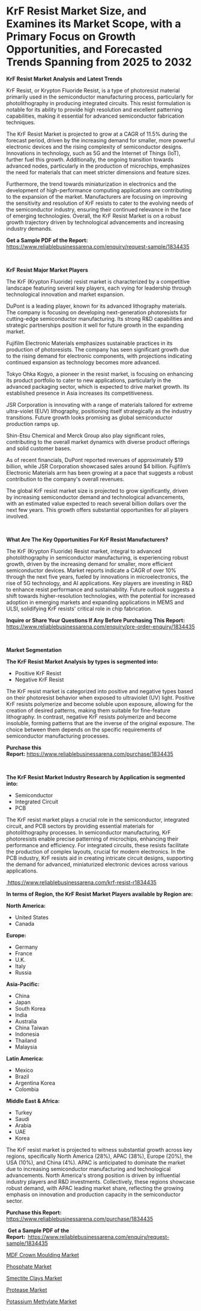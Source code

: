 <p><h1>KrF Resist Market Size, and Examines its Market Scope, with a Primary Focus on Growth Opportunities, and Forecasted Trends Spanning from 2025 to 2032</h1></p><p><strong>KrF Resist Market Analysis and Latest Trends</strong></p>
<p><p>KrF Resist, or Krypton Fluoride Resist, is a type of photoresist material primarily used in the semiconductor manufacturing process, particularly for photolithography in producing integrated circuits. This resist formulation is notable for its ability to provide high resolution and excellent patterning capabilities, making it essential for advanced semiconductor fabrication techniques.</p><p>The KrF Resist Market is projected to grow at a CAGR of 11.5% during the forecast period, driven by the increasing demand for smaller, more powerful electronic devices and the rising complexity of semiconductor designs. Innovations in technology, such as 5G and the Internet of Things (IoT), further fuel this growth. Additionally, the ongoing transition towards advanced nodes, particularly in the production of microchips, emphasizes the need for materials that can meet stricter dimensions and feature sizes.</p><p>Furthermore, the trend towards miniaturization in electronics and the development of high-performance computing applications are contributing to the expansion of the market. Manufacturers are focusing on improving the sensitivity and resolution of KrF resists to cater to the evolving needs of the semiconductor industry, ensuring their continued relevance in the face of emerging technologies. Overall, the KrF Resist Market is on a robust growth trajectory driven by technological advancements and increasing industry demands.</p></p>
<p><strong>Get a Sample PDF of the Report:&nbsp;</strong> <a href="https://www.reliablebusinessarena.com/enquiry/request-sample/1834435?utm_campaign=1766&utm_medium=2&utm_source=Github&utm_content=ia&utm_term=30012025&utm_id=krf-resist">https://www.reliablebusinessarena.com/enquiry/request-sample/1834435</a></p>
<p>&nbsp;</p>
<p><strong>KrF Resist Major Market Players</strong></p>
<p><p>The KrF (Krypton Fluoride) resist market is characterized by a competitive landscape featuring several key players, each vying for leadership through technological innovation and market expansion.</p><p>DuPont is a leading player, known for its advanced lithography materials. The company is focusing on developing next-generation photoresists for cutting-edge semiconductor manufacturing. Its strong R&D capabilities and strategic partnerships position it well for future growth in the expanding market.</p><p>Fujifilm Electronic Materials emphasizes sustainable practices in its production of photoresists. The company has seen significant growth due to the rising demand for electronic components, with projections indicating continued expansion as technology becomes more advanced. </p><p>Tokyo Ohka Kogyo, a pioneer in the resist market, is focusing on enhancing its product portfolio to cater to new applications, particularly in the advanced packaging sector, which is expected to drive market growth. Its established presence in Asia increases its competitiveness.</p><p>JSR Corporation is innovating with a range of materials tailored for extreme ultra-violet (EUV) lithography, positioning itself strategically as the industry transitions. Future growth looks promising as global semiconductor production ramps up.</p><p>Shin-Etsu Chemical and Merck Group also play significant roles, contributing to the overall market dynamics with diverse product offerings and solid customer bases.</p><p>As of recent financials, DuPont reported revenues of approximately $19 billion, while JSR Corporation showcased sales around $4 billion. Fujifilm’s Electronic Materials arm has been growing at a pace that suggests a robust contribution to the company's overall revenues.</p><p>The global KrF resist market size is projected to grow significantly, driven by increasing semiconductor demand and technological advancements, with an estimated value expected to reach several billion dollars over the next few years. This growth offers substantial opportunities for all players involved.</p></p>
<p>&nbsp;</p>
<p><strong>What Are The Key Opportunities For KrF Resist Manufacturers?</strong></p>
<p><p>The KrF (Krypton Fluoride) Resist market, integral to advanced photolithography in semiconductor manufacturing, is experiencing robust growth, driven by the increasing demand for smaller, more efficient semiconductor devices. Market reports indicate a CAGR of over 10% through the next five years, fueled by innovations in microelectronics, the rise of 5G technology, and AI applications. Key players are investing in R&D to enhance resist performance and sustainability. Future outlook suggests a shift towards higher-resolution technologies, with the potential for increased adoption in emerging markets and expanding applications in MEMS and ULSI, solidifying KrF resists' critical role in chip fabrication.</p></p>
<p><strong>Inquire or Share Your Questions If Any Before Purchasing This Report:</strong> <a href="https://www.reliablebusinessarena.com/enquiry/pre-order-enquiry/1834435?utm_campaign=1766&utm_medium=2&utm_source=Github&utm_content=ia&utm_term=30012025&utm_id=krf-resist">https://www.reliablebusinessarena.com/enquiry/pre-order-enquiry/1834435</a></p>
<p>&nbsp;</p>
<p><strong>Market Segmentation</strong></p>
<p><strong>The KrF Resist Market Analysis by types is segmented into:</strong></p>
<p><ul><li>Positive KrF Resist</li><li>Negative KrF Resist</li></ul></p>
<p><p>The KrF resist market is categorized into positive and negative types based on their photoresist behavior when exposed to ultraviolet (UV) light. Positive KrF resists polymerize and become soluble upon exposure, allowing for the creation of desired patterns, making them suitable for fine-feature lithography. In contrast, negative KrF resists polymerize and become insoluble, forming patterns that are the inverse of the original exposure. The choice between them depends on the specific requirements of semiconductor manufacturing processes.</p></p>
<p><strong>Purchase this Report:&nbsp;</strong><a href="https://www.reliablebusinessarena.com/purchase/1834435?utm_campaign=1766&utm_medium=2&utm_source=Github&utm_content=ia&utm_term=30012025&utm_id=krf-resist">https://www.reliablebusinessarena.com/purchase/1834435</a></p>
<p>&nbsp;</p>
<p><strong>The KrF Resist Market Industry Research by Application is segmented into:</strong></p>
<p><ul><li>Semiconductor</li><li>Integrated Circuit</li><li>PCB</li></ul></p>
<p><p>The KrF resist market plays a crucial role in the semiconductor, integrated circuit, and PCB sectors by providing essential materials for photolithography processes. In semiconductor manufacturing, KrF photoresists enable precise patterning of microchips, enhancing their performance and efficiency. For integrated circuits, these resists facilitate the production of complex layouts, crucial for modern electronics. In the PCB industry, KrF resists aid in creating intricate circuit designs, supporting the demand for advanced, miniaturized electronic devices across various applications.</p></p>
<p><a href="https://www.reliablebusinessarena.com/krf-resist-r1834435?utm_campaign=1766&utm_medium=2&utm_source=Github&utm_content=ia&utm_term=30012025&utm_id=krf-resist">&nbsp;https://www.reliablebusinessarena.com/krf-resist-r1834435</a></p>
<p><strong>In terms of Region, the KrF Resist Market Players available by Region are:</strong></p>
<p>
    <p> <strong> North America: </strong>
        <ul>
            <li>United States</li>
            <li>Canada</li>
        </ul>
        </p> 
    <p> <strong> Europe: </strong>
        <ul>
            <li>Germany</li>
            <li>France</li>
            <li>U.K.</li>
            <li>Italy</li>
            <li>Russia</li>
        </ul>
        </p> 
    <p> <strong> Asia-Pacific: </strong>
        <ul>
            <li>China</li>
            <li>Japan</li>
            <li>South Korea</li>
            <li>India</li>
            <li>Australia</li>
            <li>China Taiwan</li>
            <li>Indonesia</li>
            <li>Thailand</li>
            <li>Malaysia</li>
        </ul>
        </p> 
    <p> <strong> Latin America: </strong>
        <ul>
            <li>Mexico</li>
            <li>Brazil</li>
            <li>Argentina Korea</li>
            <li>Colombia</li>
        </ul>
        </p> 
    <p> <strong> Middle East & Africa: </strong>
        <ul>
            <li>Turkey</li>
            <li>Saudi</li>
            <li>Arabia</li>
            <li>UAE</li>
            <li>Korea</li>
        </ul>
    </p>
    </p>
<p><p>The KrF resist market is projected to witness substantial growth across key regions, specifically North America (28%), APAC (38%), Europe (20%), the USA (10%), and China (4%). APAC is anticipated to dominate the market due to increasing semiconductor manufacturing and technological advancements. North America's strong position is driven by influential industry players and R&D investments. Collectively, these regions showcase robust demand, with APAC leading market share, reflecting the growing emphasis on innovation and production capacity in the semiconductor sector.</p></p>
<p><strong>Purchase this Report: </strong><a href="https://www.reliablebusinessarena.com/purchase/1834435?utm_campaign=1766&utm_medium=2&utm_source=Github&utm_content=ia&utm_term=30012025&utm_id=krf-resist">https://www.reliablebusinessarena.com/purchase/1834435</a></p>
<p>&nbsp;<strong>Get a Sample PDF of the Report:&nbsp;&nbsp;</strong><a href="https://www.reliablebusinessarena.com/enquiry/request-sample/1834435?utm_campaign=1766&utm_medium=2&utm_source=Github&utm_content=ia&utm_term=30012025&utm_id=krf-resist">https://www.reliablebusinessarena.com/enquiry/request-sample/1834435</a></p>
<p><strong></strong></p>
<p><p><a href="https://github.com/tambraunrue691969/Market-Research-Report-List-1/blob/main/mdf-crown-moulding-market.md?utm_campaign=1766&utm_medium=2&utm_source=Github&utm_content=ia&utm_term=30012025&utm_id=krf-resist">MDF Crown Moulding Market</a></p><p><a href="https://github.com/itayjedhe/Market-Research-Report-List-1/blob/main/phosphate-market.md?utm_campaign=1766&utm_medium=2&utm_source=Github&utm_content=ia&utm_term=30012025&utm_id=krf-resist">Phosphate Market</a></p><p><a href="https://github.com/dringals/Market-Research-Report-List-6/blob/main/smectite-clays-market.md?utm_campaign=1766&utm_medium=2&utm_source=Github&utm_content=ia&utm_term=30012025&utm_id=krf-resist">Smectite Clays Market</a></p><p><a href="https://github.com/tona7vba/Market-Research-Report-List-1/blob/main/protease-market.md?utm_campaign=1766&utm_medium=2&utm_source=Github&utm_content=ia&utm_term=30012025&utm_id=krf-resist">Protease Market</a></p><p><a href="https://github.com/mharielmesa/Market-Research-Report-List-5/blob/main/potassium-methylate-market.md?utm_campaign=1766&utm_medium=2&utm_source=Github&utm_content=ia&utm_term=30012025&utm_id=krf-resist">Potassium Methylate Market</a></p></p>